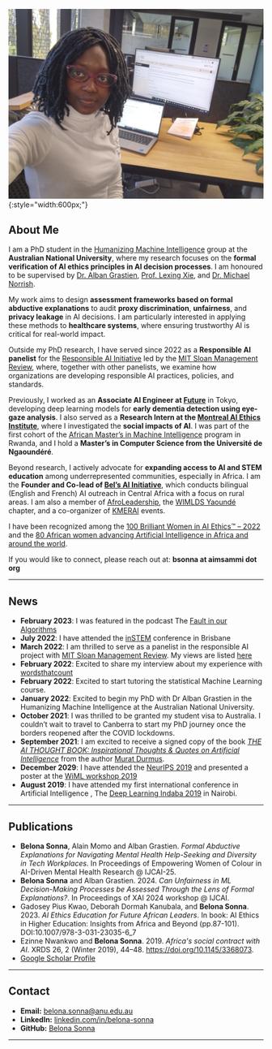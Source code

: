![Profile photo](profiles.jpg){:style="width:600px;"}
## About Me
I am a PhD student in the [Humanizing Machine Intelligence](https://hmi.anu.edu.au/) group at the **Australian National University**, where my research focuses on the **formal verification of AI ethics principles in AI decision processes**. I am honoured to be supervised by [Dr. Alban Grastien](https://comp.anu.edu.au/people/alban-grastien/), [Prof. Lexing Xie](https://users.cecs.anu.edu.au/~xlx/index.html), and [Dr. Michael Norrish](https://researchportalplus.anu.edu.au/en/persons/michael-norrish).

My work aims to design **assessment frameworks based on formal abductive explanations** to audit **proxy discrimination**, **unfairness**, and **privacy leakage** in AI decisions. I am particularly interested in applying these methods to **healthcare systems**, where ensuring trustworthy AI is critical for real-world impact.

Outside my PhD research, I have served since 2022 as a **Responsible AI panelist** for the [Responsible AI Initiative](https://sloanreview.mit.edu/big-ideas/responsible-ai/) led by the [MIT Sloan Management Review](https://sloanreview.mit.edu/), where, together with other panelists, we examine how organizations are developing responsible AI practices, policies, and standards.

Previously, I worked as an **Associate AI Engineer at [Future](https://www.future.co.jp/en/)** in Tokyo, developing deep learning models for **early dementia detection using eye-gaze analysis**. I also served as a **Research Intern at the [Montreal AI Ethics Institute](https://montrealethics.ai/)**, where I investigated the **social impacts of AI**. I was part of the first cohort of the [African Master’s in Machine Intelligence](https://aimsammi.org/) program in Rwanda, and I hold a **Master’s in Computer Science from the Université de Ngaoundéré**.

Beyond research, I actively advocate for **expanding access to AI and STEM education** among underrepresented communities, especially in Africa. I am the **Founder and Co-lead of [Bel’s AI Initiative](https://www.linkedin.com/company/bel-s-ai-initiative/)**, which conducts bilingual (English and French) AI outreach in Central Africa with a focus on rural areas. I am also a member of [AfroLeadership](https://afroleadership.org/), the [WIMLDS Yaoundé](http://wimlds.org/about-the-yaounde-team-2/) chapter, and a co-organizer of [KMERAI](https://sites.google.com/view/kmerai-2021/home?authuser=0) events.

I have been recognized among the [100 Brilliant Women in AI Ethics™ – 2022](https://womeninaiethics.org/the-list/of-2022/) and the [80 African women advancing Artificial Intelligence in Africa and around the world](https://africanshapers.com/en/80-african-women-advancing-artificial-intelligence-in-africa-and-the-world/).

If you would like to connect, please reach out at:  **bsonna at aimsammi dot org**


---

## News
- **February 2023**: I was featured in the podcast The [Fault in our Algorithms](https://podcasts.apple.com/be/podcast/episode-7-belona-sonna-phd-candidate-at-humanizing/id1614227469?i=1000575262447)
- **July 2022**: I have attended the [inSTEM](https://archive.fleet.org.au/blog/events/instem-conference-2022/) conference in Brisbane
- **March 2022**: I am thrilled to serve as a panelist in the responsible AI project with [MIT Sloan Management Review](https://sloanreview.mit.edu/). My views are listed [here](https://sloanreview.mit.edu/panelist/belona-sonna/)
- **February 2022**: Excited to share my interview about my experience with [wordsthatcount](https://wordsthatcount.org/my-journey-into-artificial-intelligence-ai-belona-sonna/)
- **February 2022**: Excited to start tutoring the statistical Machine Learning course.
- **January 2022**:  Excited to begin my PhD with Dr Alban Grastien in the Humanizing Machine Intelligence at the Australian National University.
- **October 2021**: I was thrilled to be granted my student visa to Australia. I couldn’t wait to travel to Canberra to start my PhD journey once the borders reopened after the COVID lockdowns.
- **September 2021**: I am excited to receive a signed copy of the book [*THE AI THOUGHT BOOK: Inspirational Thoughts & Quotes on Artificial Intelligence*](https://www.amazon.com.au/dp/B08Z4BWN1X?ref_=mr_referred_us_au_au) from the author [Murat Durmus](https://www.linkedin.com/in/ceosaisoma/).
- **December 2029**: I have attended the [NeurIPS 2019](https://neurips.cc/Conferences/2019) and presented a poster at the [WiML workshop 2019](https://www.wiml.org/wiml-workshop-2019)
- **August 2019**: I have attended my first international conference in Artificial Intelligence , The [Deep Learning Indaba 2019](https://deeplearningindaba.com/2019/) in Nairobi.

---

## Publications
- **Belona Sonna**, Alain Momo and Alban Grastien. _Formal Abductive Explanations for Navigating Mental Health Help-Seeking and
Diversity in Tech Workplaces_. In Proceedings of Empowering Women of Colour in AI-Driven Mental Health Research @ IJCAI-25.
- **Belona Sonna** and Alban Grastien. 2024. _Can Unfairness in ML Decision-Making Processes be Assessed  Through the Lens of Formal Explanations?_. In Proceedings of XAI 2024 workshop @ IJCAI.
- Gadosey Pius Kwao, Deborah Dormah Kanubala, and **Belona Sonna**. 2023. _AI Ethics Education for Future African Leaders_. In book: AI Ethics in Higher Education: Insights from Africa and Beyond (pp.87-101). DOI:10.1007/978-3-031-23035-6_7
- Ezinne Nwankwo and **Belona Sonna**. 2019. _Africa's social contract with AI_. XRDS 26, 2 (Winter 2019), 44–48. https://doi.org/10.1145/3368073.   
- [Google Scholar Profile](https://scholar.google.com/citations?hl=en&user=oqqzmloAAAAJ)

  
---

## Contact

- **Email:** belona.sonna@anu.edu.au  
- **LinkedIn:** [linkedin.com/in/belona-sonna](https://www.linkedin.com/in/belona-sonna/)  
- **GitHub:** [Belona Sonna](https://github.com/belsonna/)

---

